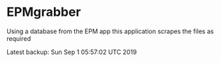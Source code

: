 # EPMgrabber
Using a database from the EPM app this application scrapes the files as required


Latest backup: Sun Sep 1 05:57:02 UTC 2019
